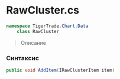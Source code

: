 
# RawCluster.cs
```csharp
namespace TigerTrade.Chart.Data  
    class RawCluster
```

> Описание

### Синтаксис
```csharp
public void AddItem(IRawClusterItem item)
```
